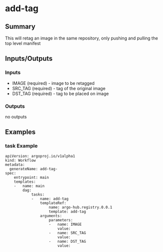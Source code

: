 # add-tag

## Summary
This will retag an image in the same repository, only pushing and pulling the top level manifest 

## Inputs/Outputs

### Inputs
* IMAGE (required) - image to be retagged
* SRC_TAG (required) - tag of the original image
* DST_TAG (required) - tag to be placed on image

### Outputs
no outputs

## Examples

### task Example
```
apiVersion: argoproj.io/v1alpha1
kind: Workflow
metadata:
  generateName: add-tag-
spec:
    entrypoint: main
    templates:
    -   name: main
        dag:
            tasks:
            -   name: add-tag
                templateRef:
                    name: argo-hub.registry.0.0.1
                    template: add-tag
                arguments:
                    parameters:
                    -   name: IMAGE
                        value: 
                    -   name: SRC_TAG
                        value: 
                    -   name: DST_TAG
                        value: 
```
